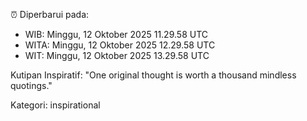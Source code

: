 ⏰ Diperbarui pada:
- WIB: Minggu, 12 Oktober 2025 11.29.58 UTC
- WITA: Minggu, 12 Oktober 2025 12.29.58 UTC
- WIT: Minggu, 12 Oktober 2025 13.29.58 UTC

Kutipan Inspiratif:
"One original thought is worth a thousand mindless quotings."


Kategori: inspirational

